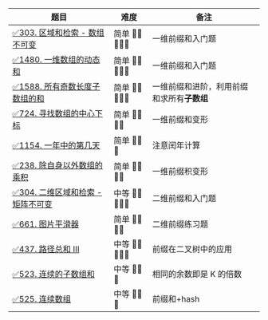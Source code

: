 | 题目                                                                                      | 难度            | 备注                      | 
|-----------------------------------------------------------------------------------------|---------------|-------------------------|
| [✅303. 区域和检索 - 数组不可变](https://leetcode-cn.com/problems/range-sum-query-immutable/)      | 简单 🤩🤩🤩🤩🤩 | 一维前缀和入门题                |
| [✅1480. 一维数组的动态和](https://leetcode-cn.com/problems/running-sum-of-1d-array/)            | 简单 🤩🤩🤩🤩🤩 | 一维前缀和入门题                |
| [✅1588. 所有奇数长度子数组的和](https://leetcode-cn.com/problems/sum-of-all-odd-length-subarrays/) | 简单 🤩🤩🤩🤩🤩 | 一维前缀和进阶，利用前缀和求所有**子数组** |
| [✅724. 寻找数组的中心下标](https://leetcode-cn.com/problems/find-pivot-index/)                   | 简单 🤩🤩🤩🤩   | 一维前缀和变形                 |
| [✅1154. 一年中的第几天](https://leetcode-cn.com/problems/find-pivot-index/)                   | 简单 🤩🤩🤩     | 注意闰年计算                  |
| [✅238. 除自身以外数组的乘积](https://leetcode-cn.com/problems/product-of-array-except-self/)      | 简单 🤩🤩🤩🤩   | 一维前缀积变形                 |
| [✅304. 二维区域和检索 - 矩阵不可变](https://leetcode-cn.com/problems/range-sum-query-2d-immutable/) | 中等 🤩🤩🤩🤩🤩 | 二维前缀和入门题                |
| [✅661. 图片平滑器](https://leetcode-cn.com/problems/image-smoother/)                         | 简单 🤩🤩🤩🤩   | 二维前缀练习题                 |
| [✅437. 路径总和 III](https://leetcode-cn.com/problems/path-sum-iii/) | 中等 🤩🤩🤩🤩🤩 | 前缀在二叉树中的应用              |
| [✅523. 连续的子数组和](https://leetcode-cn.com/problems/continuous-subarray-sum/) | 中等 🤩🤩🤩 | 相同的余数即是 K 的倍数           |
| [✅525. 连续数组](https://leetcode-cn.com/problems/contiguous-array/) | 中等 🤩🤩🤩 | 前缀和+hash                |
